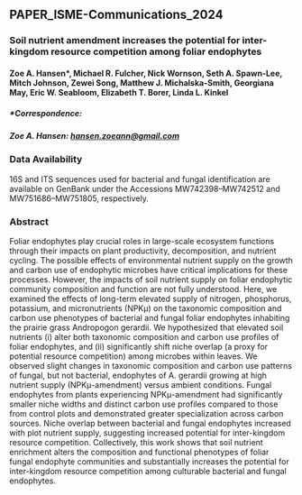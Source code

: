 ## PAPER_ISME-Communications_2024

### Soil nutrient amendment increases the potential for inter-kingdom resource competition among foliar endophytes

#### Zoe A. Hansen*, Michael R. Fulcher, Nick Wornson, Seth A. Spawn-Lee, Mitch Johnson, Zewei Song, Matthew J. Michalska-Smith, Georgiana May, Eric W. Seabloom, Elizabeth T. Borer, Linda L. Kinkel 

##### *Correspondence:  
##### Zoe A. Hansen: hansen.zoeann@gmail.com

### Data Availability
16S and ITS sequences used for bacterial and fungal identification are available on GenBank under the Accessions MW742398–MW742512 and MW751686–MW751805, respectively.

### Abstract
Foliar endophytes play crucial roles in large-scale ecosystem functions through their impacts on plant productivity, decomposition, and nutrient cycling. The possible effects of environmental nutrient supply on the growth and carbon use of endophytic microbes have critical implications for these processes. However, the impacts of soil nutrient supply on foliar endophytic community composition and function are not fully understood. Here, we examined the effects of long-term elevated supply of nitrogen, phosphorus, potassium, and micronutrients (NPKμ) on the taxonomic composition and carbon use phenotypes of bacterial and fungal foliar endophytes inhabiting the prairie grass Andropogon gerardii. We hypothesized that elevated soil nutrients (i) alter both taxonomic composition and carbon use profiles of foliar endophytes, and (ii) significantly shift niche overlap (a proxy for potential resource competition) among microbes within leaves. We observed slight changes in taxonomic composition and carbon use patterns of fungal, but not bacterial, endophytes of A. gerardii growing at high nutrient supply (NPKμ-amendment) versus ambient conditions. Fungal endophytes from plants experiencing NPKμ-amendment had significantly smaller niche widths and distinct carbon use profiles compared to those from control plots and demonstrated greater specialization across carbon sources. Niche overlap between bacterial and fungal endophytes increased with plot nutrient supply, suggesting increased potential for inter-kingdom resource competition. Collectively, this work shows that soil nutrient enrichment alters the composition and functional phenotypes of foliar fungal endophyte communities and substantially increases the potential for inter-kingdom resource competition among culturable bacterial and fungal endophytes.
